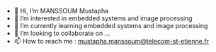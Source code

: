 - 👋 Hi, I’m MANSSOUM Mustapha
- 👀 I’m interested in embedded systems and image processing
- 🌱 I’m currently learning embedded systems and image processing
- 💞️ I’m looking to collaborate on ...
- 📫 How to reach me : mustapha.manssoum@telecom-st-etienne.fr

<!---
musta99/musta99 is a ✨ special ✨ repository because its `README.md` (this file) appears on your GitHub profile.
You can click the Preview link to take a look at your changes.
--->
